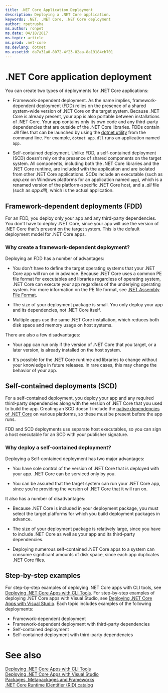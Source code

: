 ```yaml
---
title: .NET Core Application Deployment
description: Deploying a .NET Core application. 
keywords: .NET, .NET Core, .NET Core deployment
author: rpetrusha
ms.author: ronpet
ms.date: 04/18/2017
ms.topic: article
ms.prod: .net-core
ms.devlang: dotnet
ms.assetid: da7a31a0-8072-4f23-82aa-8a19184cb701
---
```


# .NET Core application deployment

You can create two types of deployments for .NET Core applications:

- Framework-dependent deployment. As the name implies, framework-dependent deployment (FDD) relies on the presence of a shared system-wide version of .NET Core on the target system. Because .NET Core is already present, your app is also portable between installations of .NET Core. Your app contains only its own code and any third-party dependencies that are outside of the .NET Core libraries. FDDs contain *.dll* files that can be launched by using the [dotnet utility](../tools/dotnet.md) from the command line. For example, `dotnet app.dll` runs an application named `app`.

- Self-contained deployment. Unlike FDD, a self-contained deployment (SCD) doesn't rely on the presence of shared components on the target system. All components, including both the .NET Core libraries and the .NET Core runtime, are included with the application and are isolated from other .NET Core applications. SCDs include an executable (such as *app.exe* on Windows platforms for an application named `app`), which is  a renamed version of the platform-specific .NET Core host, and a *.dll* file (such as *app.dll*), which is the actual application.

## Framework-dependent deployments (FDD)

For an FDD, you deploy only your app and any third-party dependencies. You don't have to deploy .NET Core, since your app will use the version of .NET Core that's present on the target system. This is the default deployment model for .NET Core apps.

### Why create a framework-dependent deployment?

Deploying an FDD has a number of advantages:

- You don't have to define the target operating systems that your .NET Core app will run on in advance. Because .NET Core uses a common PE file format for executables and libraries regardless of operating system, .NET Core can execute your app regardless of the underlying operating system. For more information on the PE file format, see [.NET Assembly File Format](../../standard/assembly-format.md).

- The size of your deployment package is small. You only deploy your app and its dependencies, not .NET Core itself.

- Multiple apps use the same .NET Core installation, which reduces both disk space and memory usage on host systems.

There are also a few disadvantages:

- Your app can run only if the version of .NET Core that you target, or a later version, is already installed on the host system.

- It's possible for the .NET Core runtime and libraries to change without your knowledge in future releases. In rare cases, this may change the behavior of your app.

## Self-contained deployments (SCD)

For a self-contained deployment, you deploy your app and any required third-party dependencies along with the version of .NET Core that you used to build the app. Creating an SCD doesn't include the [native dependencies of .NET Core](https://github.com/dotnet/core/blob/master/Documentation/prereqs.md) on various platforms, so these must be present before the app runs.

FDD and SCD deployments use separate host executables, so you can sign a host executable for an SCD with your publisher signature.

### Why deploy a self-contained deployment?

Deploying a Self-contained deployment has two major advantages:

- You have sole control of the version of .NET Core that is deployed with your app. .NET Core can be serviced only by you.

- You can be assured that the target system can run your .NET Core app, since you're providing the version of .NET Core that it will run on.

It also has a number of disadvantages:

- Because .NET Core is included in your deployment package, you must select the target platforms for which you build deployment packages in advance.

- The size of your deployment package is relatively large, since you have to include .NET Core as well as your app and its third-party dependencies.

- Deploying numerous self-contained .NET Core apps to a system can consume significant amounts of disk space, since each app duplicates .NET Core files.

## Step-by-step examples

For step-by-step examples of deploying .NET Core apps with CLI tools, see [Deploying .NET Core Apps with CLI Tools](deploy-with-cli.md). For step-by-step examples of deploying .NET Core apps with Visual Studio, see [Deploying .NET Core Apps with Visual Studio](deploy-with-vs.md). Each topic includes examples of the following deployments:

- Framework-dependent deployment
- Framework-dependent deployment with third-party dependencies
- Self-contained deployment
- Self-contained deployment with third-party dependencies

# See also

[Deploying .NET Core Apps with CLI Tools](deploy-with-cli.md)   
[Deploying .NET Core Apps with Visual Studio](deploy-with-vs.md)   
[Packages, Metapackages and Frameworks](../packages.md)   
[.NET Core Runtime IDentifier (RID) catalog](../rid-catalog.md)
